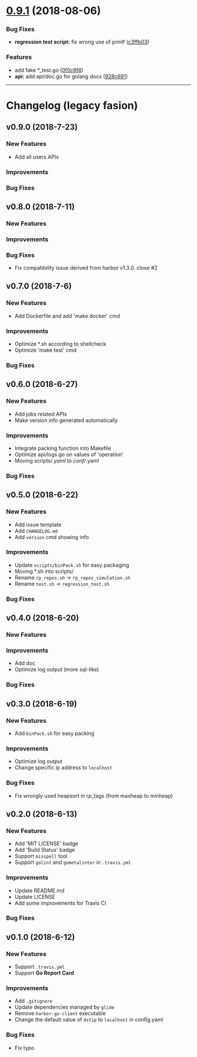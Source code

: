<a name="0.9.1"></a>
# [0.9.1](https://github.com/moooofly/harbor-go-client/compare/v0.9.0...v0.9.1) (2018-08-06)


### Bug Fixes

* **regression test script:** fix wrong use of printf ([c3ffb03](https://github.com/moooofly/harbor-go-client/commit/c3ffb03))


### Features

* add fake *_test.go ([0f0c6f4](https://github.com/moooofly/harbor-go-client/commit/0f0c6f4))
* **api:** add api/doc.go for golang docs ([928c691](https://github.com/moooofly/harbor-go-client/commit/928c691))


----------


# Changelog (legacy fasion)

## v0.9.0 (2018-7-23)

### New Features

* Add all users APIs

### Improvements

### Bug Fixes

## v0.8.0 (2018-7-11)

### New Features

### Improvements

### Bug Fixes

* Fix compatibility issue derived from harbor v1.3.0. close #2

## v0.7.0 (2018-7-6)

### New Features

* Add Dockerfile and add 'make docker' cmd

### Improvements

* Optimize *.sh according to shellcheck
* Optimize 'make test' cmd

### Bug Fixes


## v0.6.0 (2018-6-27)

### New Features

* Add jobs related APIs
* Make version info generated automatically

### Improvements

* Integrate packing function into Makefile
* Optimize api/logs.go on values of 'operation'
* Moving scripts/*.yaml to conf/*.yaml

### Bug Fixes


## v0.5.0 (2018-6-22)

### New Features

* Add issue template
* Add `CHANGELOG.md`
* Add `version` cmd showing info

### Improvements

* Update `scripts/binPack.sh` for easy packaging
* Moving *.sh into scripts/
* Rename `rp_repos.sh` -> `rp_repos_simulation.sh`
* Rename `test.sh` -> `regression_test.sh`

### Bug Fixes


## v0.4.0 (2018-6-20)

### New Features

### Improvements

* Add doc
* Optimize log output (more sql-like)

### Bug Fixes


## v0.3.0 (2018-6-19)

### New Features

* Add `binPack.sh` for easy packing

### Improvements

* Optimize log output
* Change specific ip address to `localhost`

### Bug Fixes

* Fix wrongly used heapsort in rp_tags (from maxheap to minheap)


## v0.2.0 (2018-6-13)

### New Features

* Add 'MIT LICENSE' badge
* Add 'Build Status' badge
* Support `misspell` tool
* Support `golint` and `gometalinter` in `.travis.yml`

### Improvements

* Update README.md
* Update LICENSE
* Add some improvements for Travis CI

### Bug Fixes


## v0.1.0 (2018-6-12)

### New Features

* Support `.travis.yml`
* Support **Go Report Card**

### Improvements

* Add `.gitignore`
* Update dependencies managed by `glide`
* Remove `harbor-go-client` executable
* Change the default value of `dstip` to `localhost` in config.yaml

### Bug Fixes

* Fix typo
